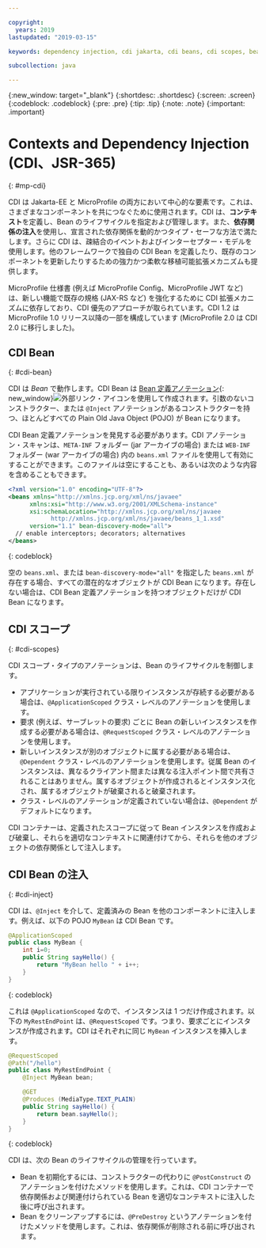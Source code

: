 ```yaml
---

copyright:
  years: 2019
lastupdated: "2019-03-15"

keywords: dependency injection, cdi jakarta, cdi beans, cdi scopes, bean lifecycle, context injection microprofile, microprofile cdi

subcollection: java

---
```


{:new_window: target="_blank"}
{:shortdesc: .shortdesc}
{:screen: .screen}
{:codeblock: .codeblock}
{:pre: .pre}
{:tip: .tip}
{:note: .note}
{:important: .important}

# Contexts and Dependency Injection (CDI、JSR-365)
{: #mp-cdi}

CDI は Jakarta-EE と MicroProfile の両方において中心的な要素です。これは、さまざまなコンポーネントを共につなぐために使用されます。CDI は、**コンテキスト**を定義し、Bean のライフサイクルを指定および管理します。また、**依存関係の注入**を使用し、宣言された依存関係を動的かつタイプ・セーフな方法で満たします。さらに CDI は、疎結合のイベントおよびインターセプター・モデルを使用します。他のフレームワークで独自の CDI Bean を定義したり、既存のコンポーネントを更新したりするための強力かつ柔軟な移植可能拡張メカニズムも提供します。

MicroProfile 仕様書 (例えば MicroProfile Config、MicroProfile JWT など) は、新しい機能で既存の規格 (JAX-RS など) を強化するために CDI 拡張メカニズムに依存しており、CDI 優先のアプローチが取られています。CDI 1.2 は MicroProfile 1.0 リリース以降の一部を構成しています (MicroProfile 2.0 は CDI 2.0 に移行しました)。

## CDI Bean
{: #cdi-bean}

CDI は _Bean_ で動作します。CDI Bean は [Bean 定義アノテーション](https://docs.jboss.org/cdi/spec/2.0/cdi-spec.html){: new_window}![外部リンク・アイコン](../icons/launch-glyph.svg " 外部リンク・アイコン")を使用して作成されます。引数のないコンストラクター、または `@Inject` アノテーションがあるコンストラクターを持つ、ほとんどすべての Plain Old Java Object (POJO) が Bean になります。

CDI Bean 定義アノテーションを発見する必要があります。CDI アノテーション・スキャンは、`META-INF` フォルダー (jar アーカイブの場合) または `WEB-INF` フォルダー (war アーカイブの場合) 内の `beans.xml` ファイルを使用して有効にすることができます。このファイルは空にすることも、あるいは次のような内容を含めることもできます。

```xml
<?xml version="1.0" encoding="UTF-8"?>
<beans xmlns="http://xmlns.jcp.org/xml/ns/javaee"
      xmlns:xsi="http://www.w3.org/2001/XMLSchema-instance"
      xsi:schemaLocation="http://xmlns.jcp.org/xml/ns/javaee
            http://xmlns.jcp.org/xml/ns/javaee/beans_1_1.xsd"
      version="1.1" bean-discovery-mode="all">
  // enable interceptors; decorators; alternatives
</beans>
```
{: codeblock}

空の `beans.xml`、または `bean-discovery-mode="all"` を指定した `beans.xml` が存在する場合、すべての潜在的なオブジェクトが CDI Bean になります。存在しない場合は、CDI Bean 定義アノテーションを持つオブジェクトだけが CDI Bean になります。

## CDI スコープ
{: #cdi-scopes}

CDI スコープ・タイプのアノテーションは、Bean のライフサイクルを制御します。

* アプリケーションが実行されている限りインスタンスが存続する必要がある場合は、`@ApplicationScoped` クラス・レベルのアノテーションを使用します。
* 要求 (例えば、サーブレットの要求) ごとに Bean の新しいインスタンスを作成する必要がある場合は、`@RequestScoped` クラス・レベルのアノテーションを使用します。
* 新しいインスタンスが別のオブジェクトに属する必要がある場合は、`@Dependent` クラス・レベルのアノテーションを使用します。従属 Bean のインスタンスは、異なるクライアント間または異なる注入ポイント間で共有されることはありません。属するオブジェクトが作成されるとインスタンス化され、属するオブジェクトが破棄されると破棄されます。
* クラス・レベルのアノテーションが定義されていない場合は、`@Dependent` がデフォルトになります。

CDI コンテナーは、定義されたスコープに従って Bean インスタンスを作成および破棄し、それらを適切なコンテキストに関連付けてから、それらを他のオブジェクトの依存関係として注入します。

## CDI Bean の注入
{: #cdi-inject}

CDI は、`@Inject` を介して、定義済みの Bean を他のコンポーネントに注入します。例えば、以下の POJO `MyBean` は CDI Bean です。

```java
@ApplicationScoped
public class MyBean {
    int i=0;
    public String sayHello() {
        return "MyBean hello " + i++;
    }
}
```
{: codeblock}

これは `@ApplicationScoped` なので、インスタンスは 1 つだけ作成されます。以下の `MyRestEndPoint` は、`@RequestScoped` です。つまり、要求ごとにインスタンスが作成されます。CDI はそれぞれに同じ `MyBean` インスタンスを挿入します。

```java
@RequestScoped
@Path("/hello")
public class MyRestEndPoint {
    @Inject MyBean bean;

    @GET
    @Produces (MediaType.TEXT_PLAIN)
    public String sayHello() {
        return bean.sayHello();
    }
}
```
{: codeblock}

CDI は、次の Bean のライフサイクルの管理を行っています。

* Bean を初期化するには、コンストラクターの代わりに `@PostConstruct` のアノテーションを付けたメソッドを使用します。これは、CDI コンテナーで依存関係および関連付けられている Bean を適切なコンテキストに注入した後に呼び出されます。
* Bean をクリーンアップするには、`@PreDestroy` というアノテーションを付けたメソッドを使用します。これは、依存関係が削除される前に呼び出されます。
